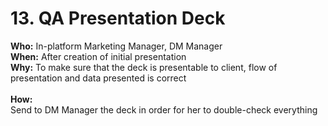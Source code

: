 # 13. QA Presentation Deck

**Who:** In-platform Marketing Manager, DM Manager\
**When:** After creation of initial presentation\
**Why:** To make sure that the deck is presentable to client, flow of presentation and data presented is correct\
\
**How:** \
Send to DM Manager the deck in order for her to double-check everything
